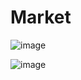 # Market
![image](https://user-images.githubusercontent.com/67772254/212915521-4882c8dd-fdd1-4c25-b32d-efb435e46b17.png)

![image](https://user-images.githubusercontent.com/67772254/154902407-d70c29e4-72a1-47f6-8653-3010bfd980c2.png)
